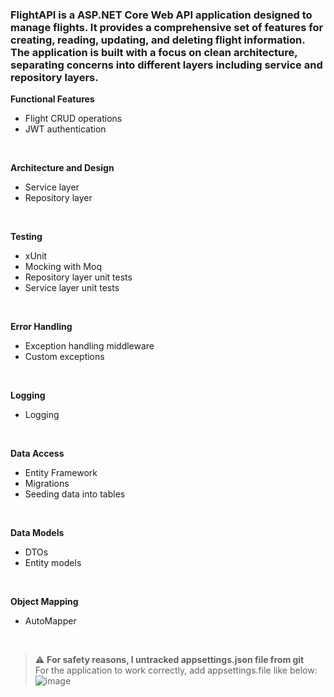 <h3>
  FlightAPI is a ASP.NET Core Web API application designed to manage flights.
  It provides a comprehensive set of features for creating, reading, updating, and deleting flight information.
  The application is built with a focus on clean architecture, separating concerns into different layers including service and repository layers.
</h3>

**Functional Features**
-	Flight CRUD operations
-	JWT authentication
</br>

**Architecture and Design**
-	Service layer
-	Repository layer
</br>

**Testing**
- xUnit
- Mocking with Moq 
-	Repository layer unit tests
-	Service layer unit tests
</br>

**Error Handling**
-	Exception handling middleware
-	Custom exceptions
</br>

**Logging**
-	Logging
</br>

**Data Access**
-	Entity Framework
-	Migrations
-	Seeding data into tables
</br>

**Data Models**
-	DTOs
-	Entity models

</br>

**Object Mapping**
-	AutoMapper
</br>

> :warning: **For safety reasons, I untracked appsettings.json file from git**
>  </br> 
> For the application to work correctly, add appsettings.file like below:
![image](https://github.com/Timek12/FlightAPI/assets/105653616/bfb653ec-7609-4673-b999-e26c1a242017)

